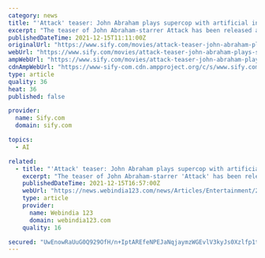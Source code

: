 ```yaml
---
category: news
title: "'Attack' teaser: John Abraham plays supercop with artificial intelligence"
excerpt: "The teaser of John Abraham-starrer Attack has been released and it promises an action-packed saga of a supercop whose singular focus is to ward off terrorist threats on Indian soil."
publishedDateTime: 2021-12-15T11:11:00Z
originalUrl: "https://www.sify.com/movies/attack-teaser-john-abraham-plays-supercop-with-artificial-intelligence-news-bollywood-vmplluhcaiihg.html"
webUrl: "https://www.sify.com/movies/attack-teaser-john-abraham-plays-supercop-with-artificial-intelligence-news-bollywood-vmplluhcaiihg.html"
ampWebUrl: "https://www.sify.com/movies/attack-teaser-john-abraham-plays-supercop-with-artificial-intelligence-news-bollywood-vmplluhcaiihg.html"
cdnAmpWebUrl: "https://www-sify-com.cdn.ampproject.org/c/s/www.sify.com/movies/attack-teaser-john-abraham-plays-supercop-with-artificial-intelligence-news-bollywood-vmplluhcaiihg.html"
type: article
quality: 36
heat: 36
published: false

provider:
  name: Sify.com
  domain: sify.com

topics:
  - AI

related:
  - title: "'Attack' teaser: John Abraham plays supercop with artificial intelligence"
    excerpt: "The teaser of John Abraham-starrer 'Attack' has been released and it promises an action-packed saga of a supercop whose singular focus is to ward off terrorist threats on Indian soil. The one-minute 23-second teaser starts off on a thrilling note as it shows devastation unleashed by a terrorist attack that leaves John's character in ruins."
    publishedDateTime: 2021-12-15T16:57:00Z
    webUrl: "https://news.webindia123.com/news/Articles/Entertainment/20211215/3874357.html"
    type: article
    provider:
      name: Webindia 123
      domain: webindia123.com
    quality: 16

secured: "UwEnowRaUuG0Q929OfH/n+IptAREfeNPEJaNqjaymzWGEvlV3kyJs0Xzlfp1touWppjoOtxAWirn88F2FeH+JEiwPJH/EPYrqoojCFxeSwsx+154a4dKn9YwfkJr82o7i9lypSG2Sp92stIHViXFlgfZP3f4n1gsXCWiDD6nfp9kOcSsMHCM+D6a0gcjTcFaIBg7l+SJki25BlQHcB/94L08rJvXCW3y7GfFwsXa2S1NWjkwzbKm6/1MQjwCsycrXILWWDIavtwuzq66Sj2xtN5PTD/utWkePAkFJS5myMDGt1v6wpbPByh/RDB64R7PQo0mCRTv7wJra3sZJkzsBk8YXeZDQoRwnLnZDKGUwnY=;NPilzlp7dl8WXeMmtDQtTA=="
---
```



